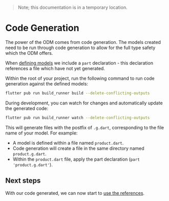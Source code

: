 > Note; this documentation is in a temporary location.

# Code Generation

The power of the ODM comes from code generation. The models created need to be run through
code generation to allow for the full type safety which the ODM offers.

When [defining models](defining-models.md) we include a `part` declaration -
this declaration references a file which have not yet generated.

Within the root of your project, run the following command to run code
generation against the defined models:

```bash
flutter pub run build_runner build --delete-conflicting-outputs
```

During development, you can watch for changes and automatically update the
generated code:

```bash
flutter pub run build_runner watch --delete-conflicting-outputs
```

This will generate files with the postfix of `.g.dart`, corresponding to the
file name of your model. For example:

- A model is defined within a file named `product.dart`.
- Code generation will create a file in the same directory named `product.g.dart`.
- Within the `product.dart` file, apply the part declaration (`part 'product.g.dart'`).

## Next steps

With our code generated, we can now start to [use the references](using-references.md).
